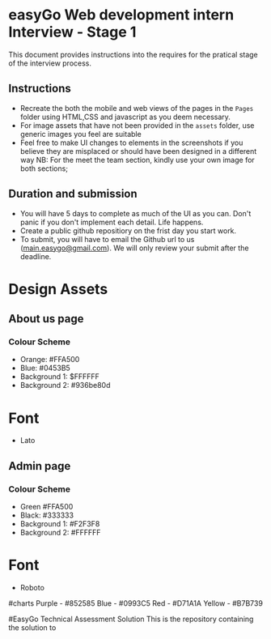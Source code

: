 # easyGo Web development intern Interview - Stage 1
This document provides instructions into the requires for the pratical stage 
of the interview process.

## Instructions 
- Recreate the both the mobile and web views of the pages in the `Pages` folder
 using HTML,CSS and javascript as you deem necessary.
- For image assets that have not been provided in the `assets` folder, use generic images you feel are suitable
- Feel free to make UI changes to elements in the screenshots if you believe they are misplaced
 or should have been designed in a different way
NB: For the meet the team section, kindly use your own image for both sections;

## Duration and submission
- You will have 5 days to complete as much of the UI as you can. Don't panic if you don't implement each detail. Life happens.
- Create a public github repositiory on the frist day you start work. 
- To submit, you will have to email the Github url to us (main.easygo@gmail.com). We will only review your submit after the deadline.

# Design Assets

## About us page

### Colour Scheme
- Orange: #FFA500
- Blue: #0453B5
- Background 1: $FFFFFF
- Background 2: #936be80d

# Font
- Lato


## Admin page

### Colour Scheme
- Green #FFA500
- Black: #333333
- Background 1: #F2F3F8
- Background 2: #FFFFFF

# Font
- Roboto

#charts
Purple - #852585
Blue - #0993C5
Red - #D71A1A
Yellow - #B7B739


#EasyGo Technical Assessment Solution
This is the repository containing the solution to 
